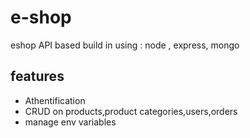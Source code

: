 # e-shop
eshop API based build in using : node , express, mongo
## features
- Athentification 
- CRUD on products,product categories,users,orders
- manage env variables 

